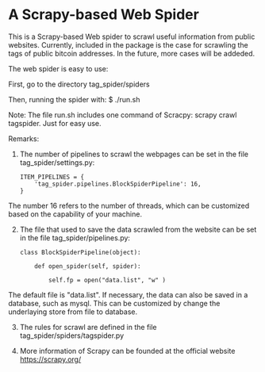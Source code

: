 # A Scrapy-based Web Spider

This is a Scrapy-based Web spider to scrawl useful information from public websites. Currently, included in the package is the case for scrawling the tags of public bitcoin addresses. In the future, more cases will be addeded. 

The web spider is easy to use:

First, go to the directory tag_spider/spiders

Then, running the spider with: $ ./run.sh

Note: The file run.sh includes one command of Scracpy: scrapy crawl tagspider. Just for easy use.

Remarks:

1. The number of pipelines to scrawl the webpages can be set in the file tag_spider/settings.py:

       ITEM_PIPELINES = {
           'tag_spider.pipelines.BlockSpiderPipeline': 16,
       }

The number 16 refers to the number of threads, which can be customized based on the capability of your machine.

2. The file that used to save the data scrawled from the website can be set in the file tag_spider/pipelines.py:

       class BlockSpiderPipeline(object):

           def open_spider(self, spider):

               self.fp = open("data.list", "w" )

The default file is "data.list". If necessary, the data can also be saved in a database, such as mysql. This can be customized by change the underlaying store from file to database.

3. The rules for scrawl are defined in the file tag_spider/spiders/tagspider.py

4. More information of Scrapy can be founded at the official website https://scrapy.org/


